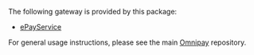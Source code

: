 The following gateway is provided by this package:

* [ePayService](http://epayservices.com/)

For general usage instructions, please see the main [Omnipay](https://github.com/omnipay/omnipay) repository.

